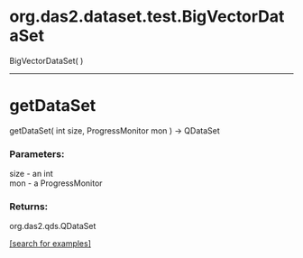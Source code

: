 # org.das2.dataset.test.BigVectorDataSet
BigVectorDataSet( )


***
<a name="getDataSet"></a>
# getDataSet
getDataSet( int size, ProgressMonitor mon ) &rarr; QDataSet



### Parameters:
size - an int
<br>mon - a ProgressMonitor

### Returns:
org.das2.qds.QDataSet


<a href="https://github.com/autoplot/dev/search?q=getDataSet&unscoped_q=getDataSet">[search for examples]</a>

